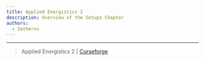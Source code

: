 ```yaml
---
title: Applied Energistics 2
description: Overview of the Setups Chapter
authors:
  - Satherov
---
```




---

> Applied Energistics 2 | [Curseforge](https://www.curseforge.com/minecraft/mc-mods/applied-energistics-2)

